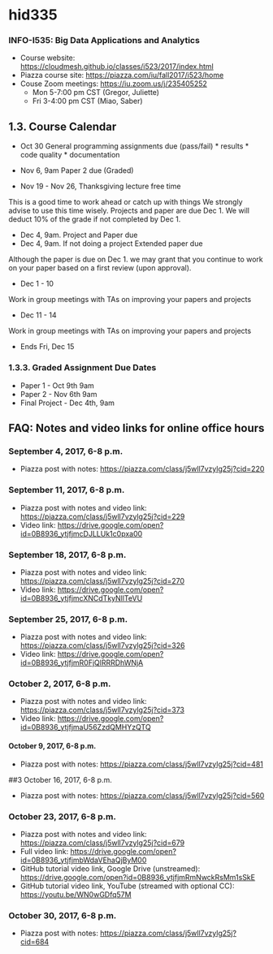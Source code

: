 # hid335
### INFO-I535: Big Data Applications and Analytics
* Course website: https://cloudmesh.github.io/classes/i523/2017/index.html 
* Piazza course site: https://piazza.com/iu/fall2017/i523/home 
* Couse Zoom meetings:	https://iu.zoom.us/j/235405252
  * Mon 5-7:00 pm CST (Gregor, Juliette)
  * Fri 3-4:00 pm CST (Miao, Saber)
  
## 1.3. Course Calendar
* Oct 30 General programming assignments due (pass/fail) * results * code quality * documentation
* Nov 6, 9am Paper 2 due (Graded)

* Nov 19 - Nov 26, Thanksgiving lecture free time

This is a good time to work ahead or catch up with things We strongly advise to use this time wisely. Projects and paper are due Dec 1. We will deduct 10% of the grade if not completed by Dec 1.

* Dec 4, 9am. Project and Paper due
* Dec 4, 9am. If not doing a project Extended paper due

Although the paper is due on Dec 1. we may grant that you continue to work on your paper based on a first review (upon approval).

* Dec 1 - 10

Work in group meetings with TAs on improving your papers and projects

* Dec 11 - 14

Work in group meetings with TAs on improving your papers and projects

* Ends Fri, Dec 15

### 1.3.3. Graded Assignment Due Dates
* Paper 1 - Oct 9th 9am
* Paper 2 - Nov 6th 9am
* Final Project - Dec 4th, 9am

## FAQ: Notes and video links for online office hours

### September 4, 2017, 6-8 p.m.
* Piazza post with notes: https://piazza.com/class/j5wll7vzylg25j?cid=220

### September 11, 2017, 6-8 p.m.
* Piazza post with notes and video link: https://piazza.com/class/j5wll7vzylg25j?cid=229 
* Video link: https://drive.google.com/open?id=0B8936_ytjfjmcDJLLUk1c0pxa00
 
### September 18, 2017, 6-8 p.m.
* Piazza post with notes and video link: https://piazza.com/class/j5wll7vzylg25j?cid=270 
* Video link: https://drive.google.com/open?id=0B8936_ytjfjmcXNCdTkyNllTeVU
 
### September 25, 2017, 6-8 p.m.
* Piazza post with notes and video link: https://piazza.com/class/j5wll7vzylg25j?cid=326 
* Video link: https://drive.google.com/open?id=0B8936_ytjfjmR0FjQlRRRDhWNjA
 
### October 2, 2017, 6-8 p.m.
* Piazza post with notes and video link: https://piazza.com/class/j5wll7vzylg25j?cid=373 
* Video link: https://drive.google.com/open?id=0B8936_ytjfjmaU56ZzdQMHYzQTQ
 
#### October 9, 2017, 6-8 p.m.
* Piazza post with notes: https://piazza.com/class/j5wll7vzylg25j?cid=481

##3 October 16, 2017, 6-8 p.m.
* Piazza post with notes: https://piazza.com/class/j5wll7vzylg25j?cid=560

### October 23, 2017, 6-8 p.m.
* Piazza post with notes and video link: https://piazza.com/class/j5wll7vzylg25j?cid=679 
* Full video link: https://drive.google.com/open?id=0B8936_ytjfjmbWdaVEhaQjByM00 
* GitHub tutorial video link, Google Drive (unstreamed): https://drive.google.com/open?id=0B8936_ytjfjmRmNwckRsMm1sSkE 
* GitHub tutorial video link, YouTube (streamed with optional CC): https://youtu.be/WN0wGDfq57M
 
### October 30, 2017, 6-8 p.m.
* Piazza post with notes: https://piazza.com/class/j5wll7vzylg25j?cid=684
